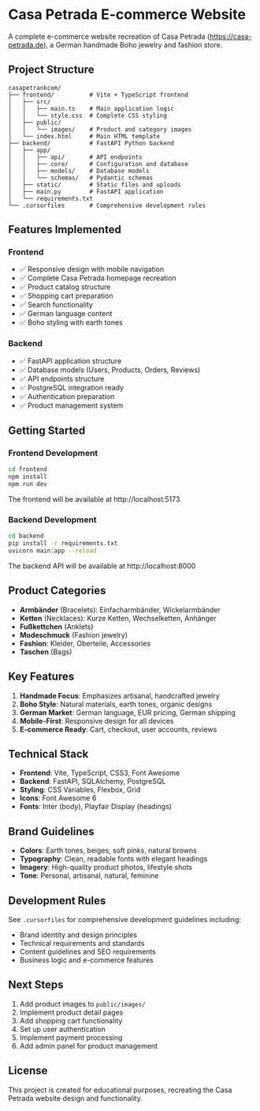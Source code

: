 # Casa Petrada E-commerce Website

A complete e-commerce website recreation of Casa Petrada (https://casa-petrada.de), a German handmade Boho jewelry and fashion store.

## Project Structure

```
casapetrankcom/
├── frontend/          # Vite + TypeScript frontend
│   ├── src/
│   │   ├── main.ts    # Main application logic
│   │   └── style.css  # Complete CSS styling
│   ├── public/
│   │   └── images/    # Product and category images
│   └── index.html     # Main HTML template
├── backend/           # FastAPI Python backend
│   ├── app/
│   │   ├── api/       # API endpoints
│   │   ├── core/      # Configuration and database
│   │   ├── models/    # Database models
│   │   └── schemas/   # Pydantic schemas
│   ├── static/        # Static files and uploads
│   ├── main.py        # FastAPI application
│   └── requirements.txt
└── .cursorfiles       # Comprehensive development rules
```

## Features Implemented

### Frontend
- ✅ Responsive design with mobile navigation
- ✅ Complete Casa Petrada homepage recreation
- ✅ Product catalog structure
- ✅ Shopping cart preparation
- ✅ Search functionality
- ✅ German language content
- ✅ Boho styling with earth tones

### Backend
- ✅ FastAPI application structure
- ✅ Database models (Users, Products, Orders, Reviews)
- ✅ API endpoints structure
- ✅ PostgreSQL integration ready
- ✅ Authentication preparation
- ✅ Product management system

## Getting Started

### Frontend Development

```bash
cd frontend
npm install
npm run dev
```

The frontend will be available at http://localhost:5173

### Backend Development

```bash
cd backend
pip install -r requirements.txt
uvicorn main:app --reload
```

The backend API will be available at http://localhost:8000

## Product Categories

- **Armbänder** (Bracelets): Einfacharmbänder, Wickelarmbänder
- **Ketten** (Necklaces): Kurze Ketten, Wechselketten, Anhänger
- **Fußkettchen** (Anklets)
- **Modeschmuck** (Fashion jewelry)
- **Fashion**: Kleider, Oberteile, Accessories
- **Taschen** (Bags)

## Key Features

1. **Handmade Focus**: Emphasizes artisanal, handcrafted jewelry
2. **Boho Style**: Natural materials, earth tones, organic designs
3. **German Market**: German language, EUR pricing, German shipping
4. **Mobile-First**: Responsive design for all devices
5. **E-commerce Ready**: Cart, checkout, user accounts, reviews

## Technical Stack

- **Frontend**: Vite, TypeScript, CSS3, Font Awesome
- **Backend**: FastAPI, SQLAlchemy, PostgreSQL
- **Styling**: CSS Variables, Flexbox, Grid
- **Icons**: Font Awesome 6
- **Fonts**: Inter (body), Playfair Display (headings)

## Brand Guidelines

- **Colors**: Earth tones, beiges, soft pinks, natural browns
- **Typography**: Clean, readable fonts with elegant headings
- **Imagery**: High-quality product photos, lifestyle shots
- **Tone**: Personal, artisanal, natural, feminine

## Development Rules

See `.cursorfiles` for comprehensive development guidelines including:
- Brand identity and design principles
- Technical requirements and standards
- Content guidelines and SEO requirements
- Business logic and e-commerce features

## Next Steps

1. Add product images to `public/images/`
2. Implement product detail pages
3. Add shopping cart functionality
4. Set up user authentication
5. Implement payment processing
6. Add admin panel for product management

## License

This project is created for educational purposes, recreating the Casa Petrada website design and functionality.
